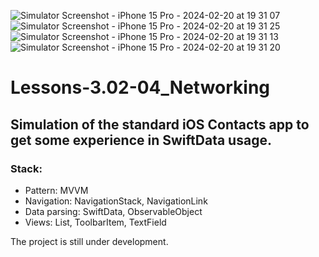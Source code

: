 ![Simulator Screenshot - iPhone 15 Pro - 2024-02-20 at 19 31 07](https://github.com/yur4kur/TestSwiftData/assets/105720427/071ab124-5bc6-4830-bc07-12741758d839)
![Simulator Screenshot - iPhone 15 Pro - 2024-02-20 at 19 31 25](https://github.com/yur4kur/TestSwiftData/assets/105720427/65a6f4b6-0e74-4510-af93-9ced73eef2ba)
![Simulator Screenshot - iPhone 15 Pro - 2024-02-20 at 19 31 13](https://github.com/yur4kur/TestSwiftData/assets/105720427/56921f73-e6a9-40c8-99f3-fb3e47c66d3e)
![Simulator Screenshot - iPhone 15 Pro - 2024-02-20 at 19 31 20](https://github.com/yur4kur/TestSwiftData/assets/105720427/0c271196-33fa-4948-b47f-edf47519898b)

# Lessons-3.02-04_Networking
## Simulation of the standard iOS Contacts app to get some experience in SwiftData usage.

### Stack:
- Pattern: MVVM
- Navigation: NavigationStack, NavigationLink
- Data parsing: SwiftData, ObservableObject
- Views: List, ToolbarItem, TextField

The project is still under development.
